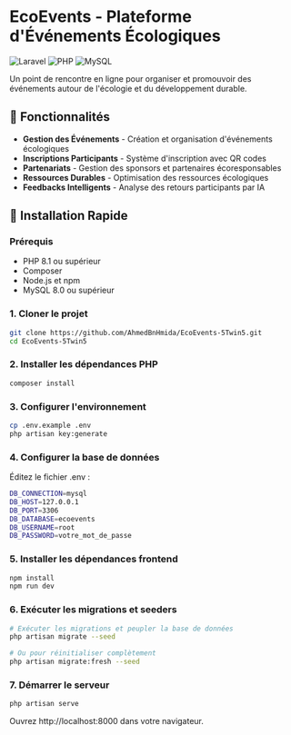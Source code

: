 # EcoEvents - Plateforme d'Événements Écologiques

![Laravel](https://img.shields.io/badge/Laravel-10.x-FF2D20?style=for-the-badge&logo=laravel)
![PHP](https://img.shields.io/badge/PHP-8.1+-777BB4?style=for-the-badge&logo=php)
![MySQL](https://img.shields.io/badge/MySQL-8.0-4479A1?style=for-the-badge&logo=mysql)

Un point de rencontre en ligne pour organiser et promouvoir des événements autour de l'écologie et du développement durable.

## 🌱 Fonctionnalités

- **Gestion des Événements** - Création et organisation d'événements écologiques
- **Inscriptions Participants** - Système d'inscription avec QR codes
- **Partenariats** - Gestion des sponsors et partenaires écoresponsables
- **Ressources Durables** - Optimisation des ressources écologiques
- **Feedbacks Intelligents** - Analyse des retours participants par IA

## 🚀 Installation Rapide

### Prérequis
- PHP 8.1 ou supérieur
- Composer
- Node.js et npm
- MySQL 8.0 ou supérieur

### 1. Cloner le projet
```bash
git clone https://github.com/AhmedBnHmida/EcoEvents-5Twin5.git
cd EcoEvents-5Twin5
```
### 2. Installer les dépendances PHP
```bash
composer install
```

### 3. Configurer l'environnement
```bash
cp .env.example .env
php artisan key:generate
```

### 4. Configurer la base de données
Éditez le fichier .env :

```bash
DB_CONNECTION=mysql
DB_HOST=127.0.0.1
DB_PORT=3306
DB_DATABASE=ecoevents
DB_USERNAME=root
DB_PASSWORD=votre_mot_de_passe
```

### 5. Installer les dépendances frontend
```bash
npm install
npm run dev
```

### 6. Exécuter les migrations et seeders
```bash
# Exécuter les migrations et peupler la base de données
php artisan migrate --seed

# Ou pour réinitialiser complètement
php artisan migrate:fresh --seed
```

### 7. Démarrer le serveur
```bash
php artisan serve
```

Ouvrez http://localhost:8000 dans votre navigateur.